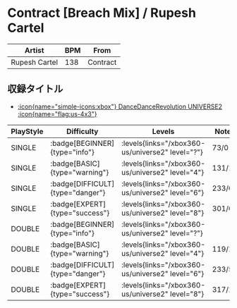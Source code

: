 # Contract [Breach Mix] / Rupesh Cartel

|Artist|BPM|From|
|------|---|----|
|Rupesh Cartel|138|Contract|

## 収録タイトル

- [:icon{name="simple-icons:xbox"} DanceDanceRevolution UNIVERSE2 :icon{name="flag:us-4x3"}](/xbox360-us/universe2)

|PlayStyle|Difficulty|Levels|Notes|Movie|
|---------|----------|------|-----|-----|
|SINGLE| :badge[BEGINNER]{type="info"}| :levels{links="/xbox360-us/universe2" level="?"}|73/0||
|SINGLE| :badge[BASIC]{type="warning"}| :levels{links="/xbox360-us/universe2" level="4"}|131/1||
|SINGLE| :badge[DIFFICULT]{type="danger"}| :levels{links="/xbox360-us/universe2" level="6"}|233/0||
|SINGLE| :badge[EXPERT]{type="success"}| :levels{links="/xbox360-us/universe2" level="8"}|301/0||
|DOUBLE| :badge[BEGINNER]{type="info"}| :levels{links="/xbox360-us/universe2" level="?"}|||
|DOUBLE| :badge[BASIC]{type="warning"}| :levels{links="/xbox360-us/universe2" level="4"}|119/10||
|DOUBLE| :badge[DIFFICULT]{type="danger"}| :levels{links="/xbox360-us/universe2" level="6"}|233/5||
|DOUBLE| :badge[EXPERT]{type="success"}| :levels{links="/xbox360-us/universe2" level="8"}|317/14||

